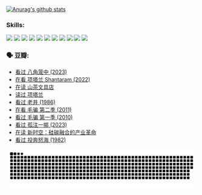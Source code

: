
[![Anurag's github stats](https://github-readme-stats.vercel.app/api?username=w940853815)](https://github.com/anuraghazra/github-readme-stats)

### Skills:

<code><img height="32" src="https://cdn.jsdelivr.net/npm/simple-icons@v5/icons/python.svg"></code>
<code><img height="32" src="https://cdn.jsdelivr.net/npm/simple-icons@v5/icons/javascript.svg"></code>
<code><img height="32" src="https://cdn.jsdelivr.net/npm/simple-icons@v5/icons/django.svg"></code>
<code><img height="32" src="https://cdn.jsdelivr.net/npm/simple-icons@v5/icons/flask.svg"></code>
<code><img height="32" src="https://cdn.jsdelivr.net/npm/simple-icons@v5/icons/vuetify.svg"></code>
<code><img height="32" src="https://cdn.jsdelivr.net/npm/simple-icons@v5/icons/git.svg"></code>
<code><img height="32" src="https://cdn.jsdelivr.net/npm/simple-icons@v5/icons/docker.svg"></code>
<code><img height="32" src="https://cdn.jsdelivr.net/npm/simple-icons@v5/icons/postgresql.svg"></code>
<code><img height="32" src="https://cdn.jsdelivr.net/npm/simple-icons@v5/icons/elasticsearch.svg"></code>
<code><img height="32" src="https://cdn.jsdelivr.net/npm/simple-icons@v5/icons/macos.svg"></code>
<code><img height="32" src="https://cdn.jsdelivr.net/npm/simple-icons@v5/icons/linux.svg"></code>

### 🗣 豆瓣:

<!-- DOUBAN-ACTIVITIES:START -->
- [看过 八角笼中‎ (2023)](https://www.douban.com/people/136069238/status/4367541707/?_i=94393747)
- [在看 项塔兰 Shantaram‎ (2022)](https://www.douban.com/people/136069238/status/4365497032/?_i=94393747)
- [在读 山茶文具店](https://www.douban.com/people/136069238/status/4364620725/?_i=94393747)
- [读过 项塔兰](https://www.douban.com/people/136069238/status/4364620288/?_i=94393747)
- [看过 老井‎ (1986)](https://www.douban.com/people/136069238/status/4362366672/?_i=94393748)
- [在看 毛骗 第二季‎ (2011)](https://www.douban.com/people/136069238/status/4355752869/?_i=94393748)
- [看过 毛骗 第一季‎ (2010)](https://www.douban.com/people/136069238/status/4355752667/?_i=94393748)
- [看过 孤注一掷‎ (2023)](https://www.douban.com/people/136069238/status/4354774568/?_i=94393748)
- [在读 新时空：硅碳融合的产业革命](https://www.douban.com/people/136069238/status/4348545149/?_i=94393748)
- [看过 投奔怒海‎ (1982)](https://www.douban.com/people/136069238/status/4336696255/?_i=94393748)
<!-- DOUBAN-ACTIVITIES:END -->


![Snake animation](https://raw.githubusercontent.com/w940853815/w940853815/output/github-contribution-grid-snake.svg)

<!--
**w940853815/w940853815** is a ✨ _special_ ✨ repository because its `README.md` (this file) appears on your GitHub profile.

Here are some ideas to get you started:

- 🔭 I’m currently working on ...
- 🌱 I’m currently learning ...
- 👯 I’m looking to collaborate on ...
- 🤔 I’m looking for help with ...
- 💬 Ask me about ...
- 📫 How to reach me: ...
- 😄 Pronouns: ...
- ⚡ Fun fact: ...
-->
